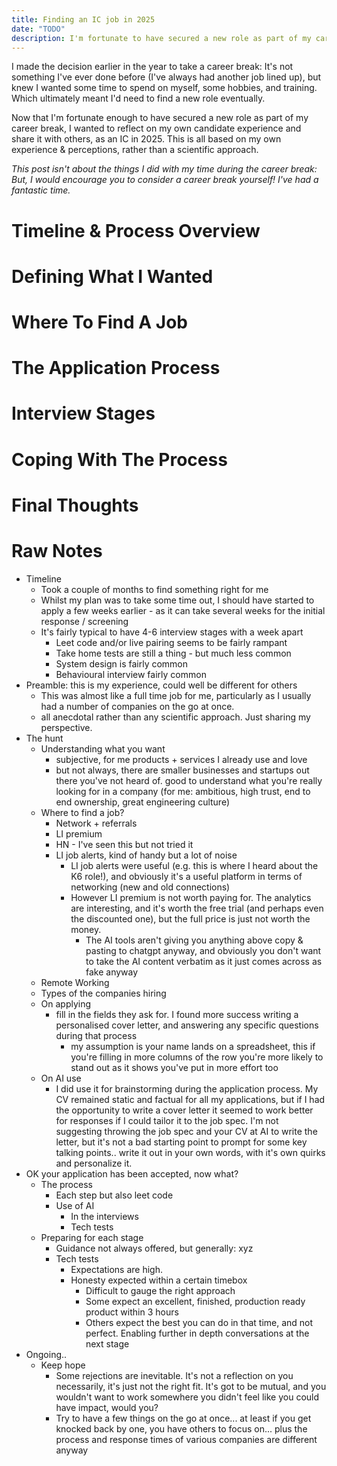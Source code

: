 ```yaml
---
title: Finding an IC job in 2025
date: "TODO"
description: I'm fortunate to have secured a new role as part of my career break, and now wanted to reflect on my experience and share it with others, as an IC in 2025.
---
```


I made the decision earlier in the year to take a career break: It's not something I've ever done before (I've always had another job lined up), but knew I wanted some time to spend on myself, some hobbies, and training. Which ultimately meant I'd need to find a new role eventually.

Now that I'm fortunate enough to have secured a new role as part of my career break, I wanted to reflect on my own candidate experience and share it with others, as an IC in 2025. This is all based on my own experience & perceptions, rather than a scientific approach.

_This post isn't about the things I did with my time during the career break: But, I would encourage you to consider a career break yourself! I've had a fantastic time._

# Timeline & Process Overview
<!-- How long the search took.
Typical interview process (number of stages, types of interviews).
Note on how the process can feel like a full-time job. -->


# Defining What I Wanted
<!-- Importance of understanding your own priorities (company culture, product, size, etc.).
How your preferences evolved during the search. -->

# Where To Find A Job
<!-- Networking and referrals.
Job boards (LinkedIn, HN, etc.).
Effectiveness of LinkedIn Premium and job alerts.
Thoughts on AI tools for job search. -->

# The Application Process
<!-- Personalizing applications and cover letters.
Filling in all requested fields.
Using AI for brainstorming, but always personalizing. -->

# Interview Stages
<!-- Types of interviews (technical, system design, behavioral).
Prevalence of LeetCode/live coding vs. take-home tests.
Expectations for tech tests and honesty about time spent. -->

# Coping With The Process
<!-- Handling rejections and keeping multiple opportunities open.
The emotional side: resilience, hope, and fit. -->

# Final Thoughts
<!-- Acknowledgement that everyone’s experience is different.
Encouragement for others in the same situation.
 -->

<!-- TODO - CTA: invite readers to comment on LI post -->


<!-- 
Final checks:
Appropriate anecdotes?
 -->


# Raw Notes
- Timeline
    - Took a couple of months to find something right for me
    - Whilst my plan was to take some time out, I should have started to apply a few weeks earlier - as it can take several weeks for the initial response / screening
    - It's fairly typical to have 4-6 interview stages with a week apart
        - Leet code and/or live pairing seems to be fairly rampant
        - Take home tests are still a thing - but much less common
        - System design is fairly common
        - Behavioural interview fairly common
- Preamble: this is my experience, could well be different for others
    - This was almost like a full time job for me, particularly as I usually had a number of companies on the go at once.
    - all anecdotal rather than any scientific approach. Just sharing my perspective.
- The hunt
    - Understanding what you want
        - subjective, for me products + services I already use and love
        - but not always, there are smaller businesses and startups out there you've not heard of. good to understand what you're really looking for in a company (for me: ambitious, high trust, end to end ownership, great engineering culture)
    - Where to find a job?
        - Network + referrals
        - LI premium
        - HN - I've seen this but not tried it
        - LI job alerts, kind of handy but a lot of noise
            - LI job alerts were useful (e.g. this is where I heard about the K6 role!), and obviously it's a useful platform in terms of networking (new and old connections)
            - However LI premium is not worth paying for. The analytics are interesting, and it's worth the free trial (and perhaps even the discounted one), but the full price is just not worth the money.
                - The AI tools aren't giving you anything above copy & pasting to chatgpt anyway, and obviously you don't want to take the AI content verbatim as it just comes across as fake anyway
    - Remote Working
    - Types of the companies hiring
    - On applying
        - fill in the fields they ask for. I found more success writing a personalised cover letter, and answering any specific questions during that process 
            - my assumption is your name lands on a spreadsheet, this if you're filling in more columns of the row you're more likely to stand out as it shows you've put in more effort too
    - On AI use
        - I did use it for brainstorming during the application process. My CV remained static and factual for all my applications, but if I had the opportunity to write a cover letter it seemed to work better for responses if I could tailor it to the job spec. I'm not suggesting throwing the job spec and your CV at AI to write the letter, but it's not a bad starting point to prompt for some key talking points.. write it out in your own words, with it's own quirks and personalize it.
- OK your application has been accepted, now what?
    - The process
        - Each step but also leet code
        - Use of AI
            - In the interviews
            - Tech tests
    - Preparing for each stage
        - Guidance not always offered, but generally: xyz
        - Tech tests
            - Expectations are high. 
            - Honesty expected within a certain timebox
                - Difficult to gauge the right approach
                - Some expect an excellent, finished, production ready product within 3 hours
                - Others expect the best you can do in that time, and not perfect. Enabling further in depth conversations at the next stage
- Ongoing..
    - Keep hope
        - Some rejections are inevitable. It's not a reflection on you necessarily, it's just not the right fit. It's got to be mutual, and you wouldn't want to work somewhere you didn't feel like you could have impact, would you?
        - Try to have a few things on the go at once... at least if you get knocked back by one, you have others to focus on... plus the process and response times of various companies are different anyway
            
        